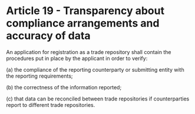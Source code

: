 # Article 19 - Transparency about compliance arrangements and accuracy of data


An application for registration as a trade repository shall contain the procedures put in place by the applicant in order to verify:

(a) the compliance of the reporting counterparty or submitting entity with the reporting requirements;

(b) the correctness of the information reported;

(c) that data can be reconciled between trade repositories if counterparties report to different trade repositories.
